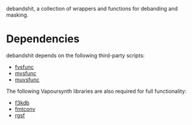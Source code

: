 debandshit, a collection of wrappers and functions for debanding and masking.

# Dependencies

debandshit depends on the following third-party scripts:

- [fvsfunc](https://github.com/Irrational-Encoding-Wizardry/fvsfunc)
- [mvsfunc](https://github.com/HomeOfVapourSynthEvolution/mvsfunc)
- [muvsfunc](https://github.com/WolframRhodium/muvsfunc)

The following Vapoursynth libraries are also required for full functionality:

- [f3kdb](https://f3kdb.readthedocs.io/en/latest/)
- [fmtconv](https://github.com/EleonoreMizo/fmtconv)
- [rgsf](https://github.com/IFeelBloated/RGSF)

